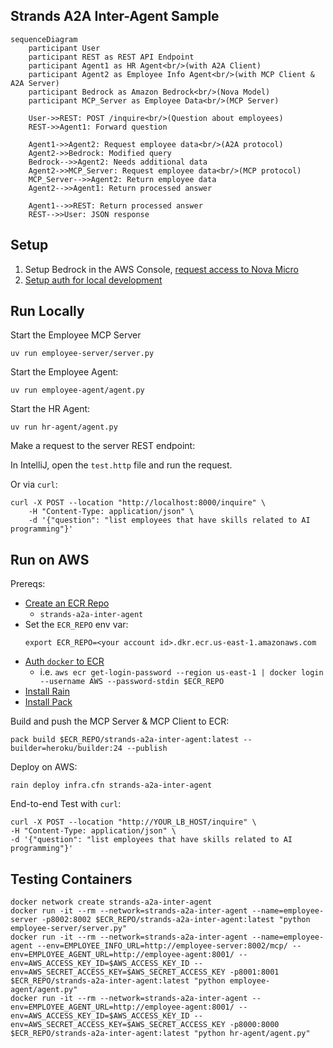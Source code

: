 Strands A2A Inter-Agent Sample
------------------------------

```mermaid
sequenceDiagram
    participant User
    participant REST as REST API Endpoint
    participant Agent1 as HR Agent<br/>(with A2A Client)
    participant Agent2 as Employee Info Agent<br/>(with MCP Client & A2A Server)
    participant Bedrock as Amazon Bedrock<br/>(Nova Model)
    participant MCP_Server as Employee Data<br/>(MCP Server)

    User->>REST: POST /inquire<br/>(Question about employees)
    REST->>Agent1: Forward question

    Agent1->>Agent2: Request employee data<br/>(A2A protocol)
    Agent2->>Bedrock: Modified query
    Bedrock-->>Agent2: Needs additional data
    Agent2->>MCP_Server: Request employee data<br/>(MCP protocol)
    MCP_Server-->>Agent2: Return employee data
    Agent2-->>Agent1: Return processed answer

    Agent1-->>REST: Return processed answer
    REST-->>User: JSON response
```

## Setup

1. Setup Bedrock in the AWS Console, [request access to Nova Micro](https://us-east-1.console.aws.amazon.com/bedrock/home?region=us-east-1#/modelaccess)
1. [Setup auth for local development](https://docs.aws.amazon.com/cli/v1/userguide/cli-chap-authentication.html)

## Run Locally

Start the Employee MCP Server
```
uv run employee-server/server.py
```

Start the Employee Agent:
```
uv run employee-agent/agent.py
```

Start the HR Agent:
```
uv run hr-agent/agent.py
```

Make a request to the server REST endpoint:

In IntelliJ, open the `test.http` file and run the request.

Or via `curl`:
```
curl -X POST --location "http://localhost:8000/inquire" \
    -H "Content-Type: application/json" \
    -d '{"question": "list employees that have skills related to AI programming"}'
```

## Run on AWS

Prereqs:
- [Create an ECR Repo](https://us-east-1.console.aws.amazon.com/ecr/private-registry/repositories/create?region=us-east-1)
  - `strands-a2a-inter-agent`
- Set the `ECR_REPO` env var:
    ```
    export ECR_REPO=<your account id>.dkr.ecr.us-east-1.amazonaws.com
    ```
- [Auth `docker` to ECR](https://docs.aws.amazon.com/AmazonECR/latest/userguide/registry_auth.html)
  - i.e. `aws ecr get-login-password --region us-east-1 | docker login --username AWS --password-stdin $ECR_REPO`
- [Install Rain](https://github.com/aws-cloudformation/rain)
- [Install Pack](https://buildpacks.io/docs/for-platform-operators/how-to/integrate-ci/pack/)

Build and push the MCP Server & MCP Client to ECR:
```
pack build $ECR_REPO/strands-a2a-inter-agent:latest --builder=heroku/builder:24 --publish
```

Deploy on AWS:
```
rain deploy infra.cfn strands-a2a-inter-agent
```

End-to-end Test with `curl`:
```
curl -X POST --location "http://YOUR_LB_HOST/inquire" \
-H "Content-Type: application/json" \
-d '{"question": "list employees that have skills related to AI programming"}'
```

## Testing Containers

```
docker network create strands-a2a-inter-agent
docker run -it --rm --network=strands-a2a-inter-agent --name=employee-server -p8002:8002 $ECR_REPO/strands-a2a-inter-agent:latest "python employee-server/server.py"
docker run -it --rm --network=strands-a2a-inter-agent --name=employee-agent --env=EMPLOYEE_INFO_URL=http://employee-server:8002/mcp/ --env=EMPLOYEE_AGENT_URL=http://employee-agent:8001/ --env=AWS_ACCESS_KEY_ID=$AWS_ACCESS_KEY_ID --env=AWS_SECRET_ACCESS_KEY=$AWS_SECRET_ACCESS_KEY -p8001:8001 $ECR_REPO/strands-a2a-inter-agent:latest "python employee-agent/agent.py"
docker run -it --rm --network=strands-a2a-inter-agent --env=EMPLOYEE_AGENT_URL=http://employee-agent:8001/ --env=AWS_ACCESS_KEY_ID=$AWS_ACCESS_KEY_ID --env=AWS_SECRET_ACCESS_KEY=$AWS_SECRET_ACCESS_KEY -p8000:8000 $ECR_REPO/strands-a2a-inter-agent:latest "python hr-agent/agent.py"
```

